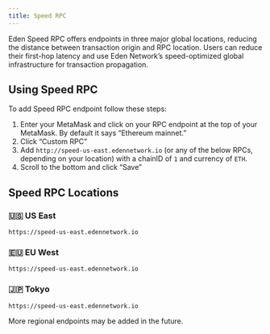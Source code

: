 ```yaml
---
title: Speed RPC
---
```


Eden Speed RPC offers endpoints in three major global locations, reducing the distance between transaction origin and RPC location. Users can reduce their first-hop latency and use Eden Network’s speed-optimized global infrastructure for transaction propagation.


## Using Speed RPC

To add Speed RPC endpoint follow these steps:

1. Enter your MetaMask and click on your RPC endpoint at the top of your MetaMask. By default it says “Ethereum mainnet.”
2. Click “Custom RPC”
3. Add `http://speed-us-east.edennetwork.io` (or any of the below RPCs, depending on your location) with a chainID of `1` and currency of `ETH`.
4. Scroll to the bottom and click “Save”

## Speed RPC Locations

### 🇺🇸 US East

`https://speed-us-east.edennetwork.io`

### 🇪🇺 EU West

`https://speed-us-east.edennetwork.io`

### 🇯🇵 Tokyo

`https://speed-us-east.edennetwork.io`


More regional endpoints may be added in the future.
